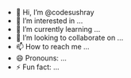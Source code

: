 - 👋 Hi, I’m @codesushray
- 👀 I’m interested in ...
- 🌱 I’m currently learning ...
- 💞️ I’m looking to collaborate on ...
- 📫 How to reach me ...
- 😄 Pronouns: ...
- ⚡ Fun fact: ...

<!---
codesushray/codesushray is a ✨ special ✨ repository because its `README.md` (this file) appears on your GitHub profile.
You can click the Preview link to take a look at your changes.
--->
